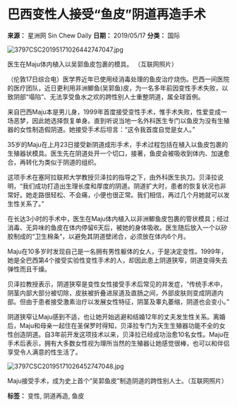 # 巴西变性人接受“鱼皮”阴道再造手术

**来源：** 星洲网 Sin Chew Daily
**日期：** 2019/05/17
**分类：** 国际

![3797CSC20195171026442747047.jpg](https://img.sinchew.com.my/2019-05/17/f359ab64-29b2-40ce-aa99-ff010358b818.jpg)

医生在Maju体内植入以吴郭鱼皮包裹的模具。 （互联网照片）

（伦敦17日综合电）医学界近年已使用经消毒处理的鱼皮治疗烧伤。巴西一间医院的医疗团队，近日更利用非洲鲫鱼(吴郭鱼)皮，为一名多年前因变性手术失败，以致阴部“塌陷”、无法享受鱼水之欢的跨性别人士重整阴道，属全球首例。

来自巴西Maju本是男儿身，1999年首度接受变性手术，惟手术失败，性爱变成一场恶梦，因此她选择恢复单身。直到听说当地一名外科医生专门以鱼皮为没有生殖器的女性制造假阴道。她接受手术后坦言：“这令我首度自觉是女人。”

35岁的Maju在上月23日接受新阴道成形手术，手术过程包括在植入以鱼皮包裹的生殖器状模具。医生先在阴道处开一个切口，接著，鱼皮会被吸收到体内、加速愈合，再转化为类似于阴道的组织。

这项手术在塞阿拉联邦大学教授贝泽拉的指导之下，由外科医生执刀。贝泽拉说明，“我们成功打造出生理长度和厚度的阴道。阴道扩大时，患者的恢复状况也非常好。她走路很轻松、不会痛，小便也很正常。我们相信，再过几个月她就可以发生性关系了。”

在长达3小时的手术中，医生在Maju体内植入以非洲鲫鱼皮包裹的管状模具；经过消毒、无异味的鱼皮在体内停留6天后，被她的身体吸收。医生随后放入一个以矽胶制成的“卫生棉条”，以避免其阴道壁闭合，必须放在体内6个月。

Maju在10多岁时发现自己是一名拥有男性躯体的女人，于是决定变性。1999年，她是全巴西第4个接受实验性变性手术的人，却因此患上阴道狭窄，阴道变得失去弹性而且干燥。

贝泽拉教授表示，阴道狭窄是变性女性接受手术后常见的并发症，“传统手术中，阴茎内部大部分被切除，皮肤被折叠进尿道及直肠之间，外部皮肤则变成阴道内部。但由于患者接受激素治疗以发展女性特征，阴茎及睾丸萎缩，阴道也会变小。”

阴道狭窄让Maju感到不适，也让她开始逃避和结婚12年的丈夫发生性关系。离婚后，Maju和母亲一起住在圣保罗时得知，贝泽拉专门为天生生殖器功能不全的女性创造阴道。自3年前开发这项技术以来，贝泽拉已经成功治愈10名女性。Maju在手术后表示，拥有大多数女性视为理所当然的生殖器让她感觉很棒，也可以和伴侣享受令人满意的性生活了。

![3797CSC20195171026452747048.jpg](https://img.sinchew.com.my/2019-05/17/86362332-5a68-4838-9061-1dd74b5898af.jpg)

Maju接受手术，成为史上首个“吴郭鱼皮”制造阴道的跨性别人士。（互联网照片）

**标签：** 变性, 阴道再造, 鱼皮
